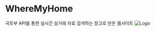 # WhereMyHome
국토부 API를 통한 실시간 실거래 자료 검색하는 장고로 만든 웹사이트
<img src="https://github.com/kullot/WhereMyHome/blob/main/ppt_img/%ED%94%84%EB%A1%9C%EC%A0%9D%ED%8A%B8-5%EC%A1%B0_20.jpg" alt="Logo">

